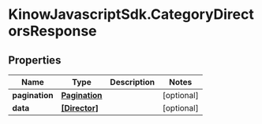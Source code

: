 # KinowJavascriptSdk.CategoryDirectorsResponse

## Properties
Name | Type | Description | Notes
------------ | ------------- | ------------- | -------------
**pagination** | [**Pagination**](Pagination.md) |  | [optional] 
**data** | [**[Director]**](Director.md) |  | [optional] 


